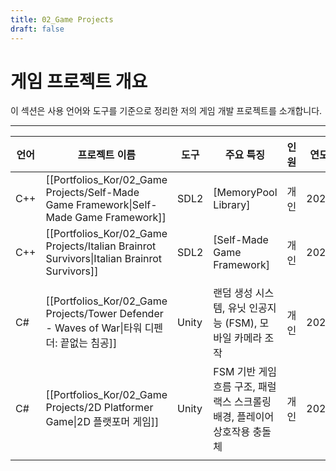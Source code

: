 ```yaml
---
title: 02_Game Projects
draft: false
---
```


# **게임 프로젝트 개요**

이 섹션은 사용 언어와 도구를 기준으로 정리한 저의 게임 개발 프로젝트를 소개합니다.

---

| **언어** | **프로젝트 이름**                                                                                | **도구** | **주요 특징**                                    | **인원** | **연도** |
| ------ | ------------------------------------------------------------------------------------------ | ------ | -------------------------------------------- | ------ | ------ |
| C++    | [[Portfolios_Kor/02_Game Projects/Self-Made Game Framework\|Self-Made Game Framework]]     | SDL2   | [MemoryPool Library]                         | 개인     | 2024   |
| C++    | [[Portfolios_Kor/02_Game Projects/Italian Brainrot Survivors\|Italian Brainrot Survivors]] | SDL2   | [Self-Made Game Framework]                   | 개인     | 2025   |
|        |                                                                                            |        |                                              |        |        |
| C#     | [[Portfolios_Kor/02_Game Projects/Tower Defender - Waves of War\|타워 디펜더: 끝없는 침공]]          | Unity  | 랜덤 생성 시스템, 유닛 인공지능 (FSM), 모바일 카메라 조작         | 개인     | 2023   |
| C#     | [[Portfolios_Kor/02_Game Projects/2D Platformer Game\|2D 플랫포머 게임]]                         | Unity  | FSM 기반 게임 흐름 구조, 패럴랙스 스크롤링 배경, 플레이어 상호작용 충돌체 | 개인     | 2023   |
|        |                                                                                            |        |                                              |        |        |
